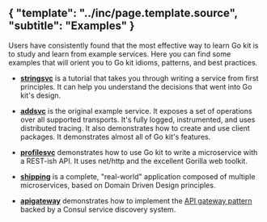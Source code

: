 {
    "template": "../inc/page.template.source",
    "subtitle": "Examples"
}
---
Users have consistently found that the most effective way to learn Go kit
 is to study and learn from example services.
Here you can find some examples that will orient you to Go kit idioms,
 patterns, and best practices.

- **[stringsvc](stringsvc.html)** is a tutorial that takes you through
  writing a service from first principles. It can help you understand
  the decisions that went into Go kit's design.

- **[addsvc](https://github.com/go-kit/kit/blob/master/examples/addsvc)**
  is the original example service.
  It exposes a set of operations over all supported transports.
  It's fully logged, instrumented, and uses distributed tracing.
  It also demonstrates how to create and use client packages.
  It demonstrates almost all of Go kit's features.

- **[profilesvc](https://github.com/go-kit/kit/blob/master/examples/profilesvc)**
  demonstrates how to use Go kit
  to write a microservice with a REST-ish API.
  It uses net/http and the excellent Gorilla web toolkit.

- **[shipping](https://github.com/go-kit/kit/blob/master/examples/shipping)**
  is a complete, "real-world" application composed of multiple microservices,
  based on Domain Driven Design principles.

- **[apigateway](https://github.com/go-kit/kit/blob/master/examples/apigateway)**
  demonstrates how to implement the [API gateway pattern](http://microservices.io/patterns/apigateway.html)
  backed by a Consul service discovery system.